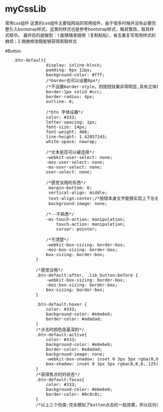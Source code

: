 # myCssLib
常用css组件
这里的css组件主要指网站的常用组件，由于很多时候并没有必要完整引入bootstrap样式，这里的样式也是参考bootstrap样式，略其繁琐，取其样式精华。
最终目的是做到：1.能够随拿随用（复制粘贴），省去重复写常用样式的麻烦；2.稍微修改既能够获得索取样式

#Button
<pre>
   .btn-default{
                display: inline-block;
                padding: 6px 12px;
                background-color: #fff;
                /*border也可以设置0px*/
                /*不设置border-style，则按钮效果非常明显,具有立体感 左上与右下边框颜色不同*/
                border:1px solid #ccc;
                border-radius: 4px;
                outline: 0;

                /*btn 字体设置*/
                color: #333;
                letter-spacing: 1px;
                font-size: 14px;
                font-weight: 400;
                line-height: 1.42857143;
                white-space: nowrap;

                /*文本是否可以被选择*/
                -webkit-user-select: none;
                -moz-user-select: none;
                -ms-user-select: none;
                user-select: none;

                /*感觉没用的东西*/
                 margin-bottom: 0;
                 vertical-align: middle;
                 text-align:center;/*按钮本身文字能够实现上下左右居中*/
                 background-image: none;

                /*--不熟悉*/
                -ms-touch-action: manipulation;
                    touch-action: manipulation;
                    cursor: pointer;

                /*不清楚*/
                -webkit-box-sizing: border-box;
                -moz-box-sizing: border-box;
                box-sizing: border-box;
            }

            /*感觉没用*/
            .btn-default:after, .lib_button:before {
                -webkit-box-sizing: border-box;
                -moz-box-sizing: border-box;
                box-sizing: border-box;
            }

            .btn-default:hover {
                color: #333;
                background-color: #e6e6e6;
                border-color: #adadad;
            }
            /*点击时颜色是最深的*/
            .btn-default:active{
                color: #333;
                background-color: #e6e6e6;
                border-color: #adadad;
                background-image: none;
                -webkit-box-shadow: inset 0 3px 5px rgba(0,0,0,.125);
                box-shadow: inset 0 3px 5px rgba(0,0,0,.125);
            }
            /*获得焦点时的状态*/
            .btn-default:focus{
                color: #333;
                background-color: #e6e6e6;
                border-color: #8c8c8c;
            }
            /*以上三个伪类:完全模拟了button点击的一般效果，所以任何元素只要加上该类就能形成类似button的样式*/
</pre>         


